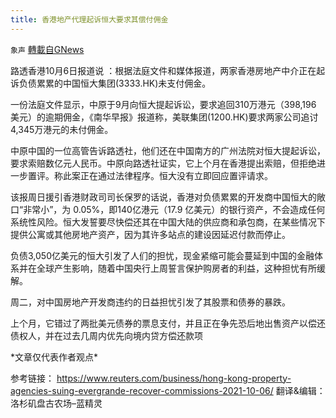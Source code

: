 ```yaml
---
title: 香港地产代理起诉恒大要求其偿付佣金
---
```

`象声` [轉載自GNews](https://gnews.org/zh-hans/1577447/)

路透香港10月6日报道说 ：根据法庭文件和媒体报道，两家香港房地产中介正在起诉负债累累的中国恒大集团(3333.HK)未支付佣金。

一份法庭文件显示，中原于9月向恒大提起诉讼，要求追回310万港元（398,196 美元）的逾期佣金，《南华早报》报道称，美联集团(1200.HK)要求两家公司追讨 4,345万港元的未付佣金。

中原中国的一位高管告诉路透社，他们还在中国南方的广州法院对恒大提起诉讼，要求索赔数亿元人民币。中原向路透社证实，它上个月在香港提出索赔，但拒绝进一步置评。称此案正在通过法律程序。恒大没有立即回应置评请求。

该报周日援引香港财政司司长保罗的话说，香港对负债累累的开发商中国恒大的敞口“非常小”，为 0.05%，即140亿港元（17.9 亿美元）的银行资产，不会造成任何系统性风险。恒大发誓要尽快偿还其在中国大陆的供应商和承包商，在某些情况下提供公寓或其他房地产资产，因为其许多站点的建设因延迟付款而停止。

负债3,050亿美元的恒大引发了人们的担忧，现金紧缩可能会蔓延到中国的金融体系并在全球产生影响，随着中国央行上周誓言保护购房者的利益，这种担忧有所缓解。

周二，对中国房地产开发商违约的日益担忧引发了其股票和债券的暴跌。

上个月，它错过了两批美元债券的票息支付，并且正在争先恐后地出售资产以偿还债权人，并在过去几周内优先向境内贷方偿还款项

\*文章仅代表作者观点\*

参考链接：
 https://www.reuters.com/business/hong-kong-property-agencies-suing-evergrande-recover-commissions-2021-10-06/
 翻译&编辑：洛杉矶盘古农场–蓝精灵
